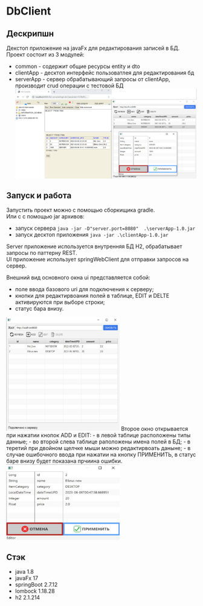 # DbClient

## Дескрипшн
Декстоп приложение на javaFx для редактирования записей в БД.  
Проект состоит из 3 модулей:
- common - содержит общие ресурсы entity и dto
- clientApp - десктоп интерфейс пользоватлея для редактирования бд
- serverApp - сервер обрабатывающий запросы от clientApp, производит crud операции с тестовой БД  
  <img src=".localdev/3.jpg"/>

## Запуск и работа
Запустить проект можно с помощью сборкищика gradle.  
Или с с помощью jar архивов:
- запуск сервера `java -jar -D"server.port=8080"  .\serverApp-1.0.jar`  
- запуск десктоп приложения `java -jar .\clientApp-1.0.jar` 

Server приложение используется внутренняя БД H2, обрабатывает запросы по паттерну REST.  
UI приложение использует springWebClient для отправки запросов на сервер.  

Внешний вид основного окна ui представляется собой:
- поле ввода базового uri для подключения к серверу;  
- кнопки для редактирвоания полей в таблице, EDIT и DELTE активируются при выборе строки;  
- статус бара внизу.  
<img src=".localdev/1.jpg" width="300" height="300" />  
Второе окно открывается при нажатии кнопок ADD и EDIT:
- в левой таблице расположены типы данные;
- во второй слева таблице раположены имена полей в БД;
- в теретий при двойном щелчке мыши можно редактирвоать даныне;
- в случае ошибочного ввода при нажатии на кнопку ПРИМЕНИТЬ, в статус баре внизу будет показана прчиина ошибки.  
<img src=".localdev/2.jpg" width="300" height="200" />

## Стэк
- java 1.8
- javaFx 17
- springBoot 2.7.12
- lombock 1.18.28
- h2 2.1.214

